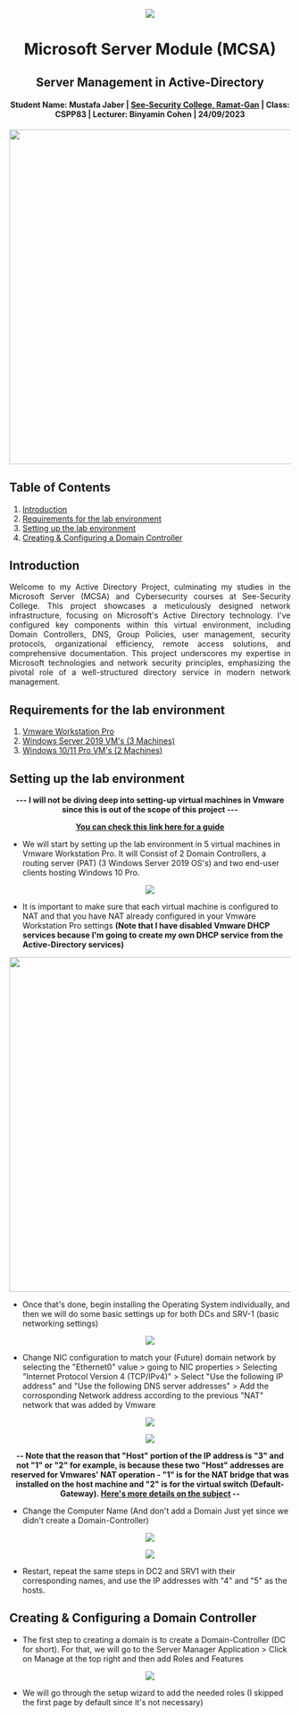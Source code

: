 <p align="center"> 
  <img src="https://github.com/LoneSalmon/Active-Directory/assets/132819728/1d10a0e9-e2f0-46bf-b80a-f9f7beae8423"> 
</p>

<h1 align="center"> Microsoft Server Module (MCSA) </h1>
<h2 align="center"> Server Management in Active-Directory </h2>
<h4 align="center"> Student Name: Mustafa Jaber | <a href="https://see-security.com/?lang=en">See-Security College, Ramat-Gan</a> | Class: CSPP83 | Lecturer: Binyamin Cohen | 24/09/2023 </h4>

<p align="center"> 
  <img src="https://github.com/LoneSalmon/Active-Directory/assets/132819728/74f5fabb-cf76-47aa-9595-1892ea1d66bb" height="600px" width="800"> 
</p>

## Table of Contents
1. [Introduction](#Introduction)
2. [Requirements for the lab environment](#Requirements-for-the-lab-environment)
3. [Setting up the lab environment](#Setting-up-the-lab-environment)
4. [Creating & Configuring a Domain Controller](#Creating--Configuring-a-Domain-Controller)

## Introduction
<p align="justify">
Welcome to my Active Directory Project, culminating my studies in the Microsoft Server (MCSA) and Cybersecurity courses at See-Security College. This project showcases a meticulously designed network infrastructure, focusing on Microsoft's Active Directory technology. I've configured key components within this virtual environment, including Domain Controllers, DNS, Group Policies, user management, security protocols, organizational efficiency, remote access solutions, and comprehensive documentation. This project underscores my expertise in Microsoft technologies and network security principles, emphasizing the pivotal role of a well-structured directory service in modern network management.
</p>

## Requirements for the lab environment
1. [Vmware Workstation Pro](https://www.vmware.com/il/products/workstation-pro.html)
2. [Windows Server 2019 VM's (3 Machines)](https://www.microsoft.com/en-us/evalcenter/download-windows-server-2019)
3. [Windows 10/11 Pro VM's (2 Machines)](https://www.microsoft.com/en-us/software-download/windows10)

## Setting up the lab environment
<p align="center"> <strong>--- I will not be diving deep into setting-up virtual machines in Vmware since this is out of the scope of this project ---</strong> </p>
<p align="center"> <a href="https://medium.com/r3d-buck3t/building-an-active-directory-lab-part-1-windows-server-2022-setup-7dfaf0dafd5c"><strong>You can check this link here for a guide</strong></a> </p>

- We will start by setting up the lab environment in 5 virtual machines in Vmware Workstation Pro. It will Consist of 2 Domain Controllers, a routing server (PAT) (3 Windows Server 2019 OS's) and two end-user clients hosting Windows 10 Pro.

<p align="center"> 
  <img src="https://github.com/LoneSalmon/Active-Directory/assets/132819728/1b75a183-6995-4452-b7c7-5117b5f41397"> 
</p>

- It is important to make sure that each virtual machine is configured to NAT and that you have NAT already configured in your Vmware Workstation Pro settings **(Note that I have disabled Vmware DHCP services because I'm going to create my own DHCP service from the Active-Directory services)**
<p align="center"> 
  <img src="https://github.com/LoneSalmon/Active-Directory/assets/132819728/2934cd0e-cfd6-4deb-9dba-d01bca4b51f7" height="600px" width="800"> 
</p>

- Once that's done, begin installing the Operating System individually, and then we will do some basic settings up for both DCs and SRV-1 (basic networking settings)
<p align="center"> 
  <img src="https://github.com/LoneSalmon/Active-Directory/assets/132819728/422963d5-e98f-4838-9ef9-280c27aebd01"> 
</p>

- Change NIC configuration to match your (Future) domain network by selecting the "Ethernet0" value > going to NIC properties > Selecting "Internet Protocol Version 4 (TCP/IPv4)" > Select "Use the following IP address" and "Use the following DNS server addresses" > Add the corrosponding Network address according to the previous "NAT" network that was added by Vmware
<p align="center"> 
  <img src="https://github.com/LoneSalmon/Active-Directory/assets/132819728/93090491-1fae-493a-81fa-e950a937e063"> 
</p>
<p align="center"> 
  <img src="https://github.com/LoneSalmon/Active-Directory/assets/132819728/73aa5a6f-aa5d-4c49-9685-023a2e3f1f50"> 
</p>
<p align="center"> <strong>-- Note that the reason that "Host" portion of the IP address is "3" and not "1" or "2" for example, is because these two "Host" addresses are reserved for Vmwares' NAT operation - "1" is for the NAT bridge that was installed on the host machine and "2" is for the virtual switch (Default-Gateway). <a href="https://docs.vmware.com/en/VMware-Workstation-Pro/17/com.vmware.ws.using.doc/GUID-144D22BA-298E-4293-8137-B631AD7BF694.html">Here's more details on the subject</a> --</strong> </p>

- Change the Computer Name (And don't add a Domain Just yet since we didn't create a Domain-Controller)
<p align="center"> 
  <img src="https://github.com/LoneSalmon/Active-Directory/assets/132819728/6de8c76d-f18b-4222-8664-2a300fd4eba2"> 
</p>
<p align="center"> 
  <img src="https://github.com/LoneSalmon/Active-Directory/assets/132819728/15435f3c-c888-4883-83b4-79b0683bf5ea"> 
</p>

- Restart, repeat the same steps in DC2 and SRV1 with their corresponding names, and use the IP addresses with "4" and "5" as the hosts.

## Creating & Configuring a Domain Controller
- The first step to creating a domain is to create a Domain-Controller (DC for short). For that, we will go to the Server Manager Application > Click on Manage at the top right and then add Roles and Features

<p align="center"> 
  <img src="https://github.com/LoneSalmon/Active-Directory/assets/132819728/8e599590-dae1-4425-bf71-75ba35a959e2"> 
</p>

- We will go through the setup wizard to add the needed roles (I skipped the first page by default since it's not necessary)

